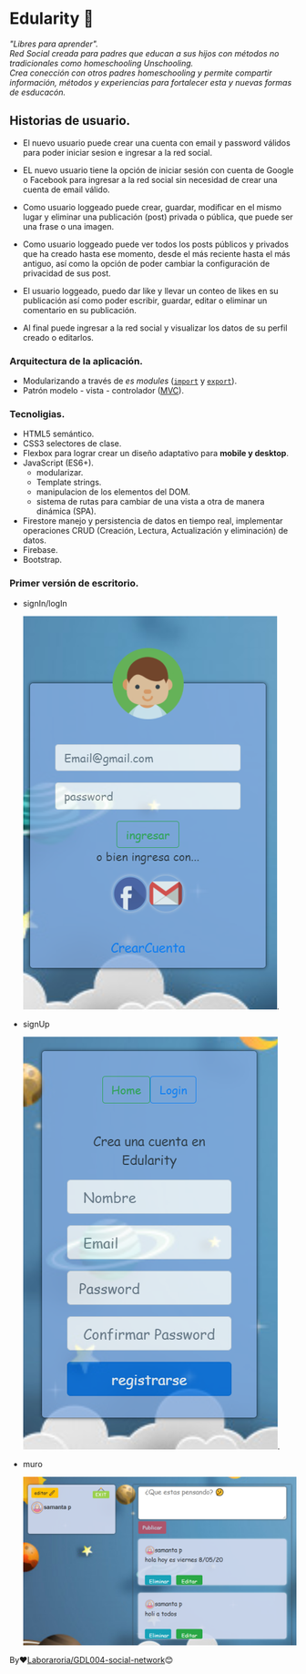 # Edularity 🚀

_"Libres para aprender"._<br/>
_Red Social creada para padres que educan a sus hijos con métodos no tradicionales como homeschooling Unschooling._<br/>
_Crea conección con otros padres homeschooling y permite compartir información, métodos y experiencias para fortalecer esta y nuevas formas de esducacón._

## Historias de usuario.

* El nuevo usuario puede crear una cuenta con email y password válidos para poder iniciar sesion e ingresar a la red social.

* EL nuevo usuario  tiene  la opción de iniciar sesión con cuenta de Google o Facebook para ingresar a la red social sin necesidad de crear una cuenta de email válido.

* Como usuario loggeado puede crear, guardar, modificar en el mismo lugar y eliminar una publicación (post) privada o pública, que puede ser una frase o una imagen.

* Como usuario loggeado puede ver todos los posts públicos y privados que ha creado hasta ese momento, desde el más reciente hasta el más antiguo, así como la opción de poder cambiar la configuración de privacidad de sus post.

* El usuario loggeado, puedo dar like y llevar un conteo de likes en su publicación así como poder escribir, guardar, editar o eliminar un comentario en su publicación.

* Al final puede  ingresar a la red social y visualizar los datos de su perfil creado o editarlos.

###  Arquitectura de la aplicación.

- Modularizando a través de *es modules* ([`import`](https://developer.mozilla.org/es/docs/Web/JavaScript/Referencia/Sentencias/import) y [`export`](https://developer.mozilla.org/es/docs/Web/JavaScript/Referencia/Sentencias/export)).
- Patrón  modelo - vista - controlador ([MVC](https://es.wikipedia.org/wiki/Modelo%E2%80%93vista%E2%80%93controlador)).

### Tecnoligias.

* HTML5 semántico.
* CSS3 selectores de clase.
* Flexbox para lograr crear un diseño adaptativo para **mobile y desktop**.
* JavaScript (ES6+).
  - modularizar.
  - Template strings.
  - manipulacion de los elementos del DOM.
  - sistema de rutas para cambiar de una vista a otra de manera dinámica (SPA).
* Firestore manejo y persistencia de datos en tiempo real, implementar operaciones CRUD (Creación, Lectura, Actualización y eliminación)  de datos.
* Firebase.
* Bootstrap.

### Primer versión de escritorio.

* signIn/logIn

    ![login](https://github.com/vivianakgp/GDL004-social-network/blob/master/src/images/edu-login.png?raw=true).

* signUp

    ![signUp](https://github.com/vivianakgp/GDL004-social-network/blob/master/src/images/edu-signup.png?raw=true).

* muro

    ![muro](https://github.com/vivianakgp/GDL004-social-network/blob/master/src/images/edu-muro.png?raw=true)



 By❤[Laboraroria/GDL004-social-network](https://github.com/Laboratoria/GDL004-social-network)😊